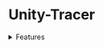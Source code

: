 # Unity-Tracer

<details><summary>Features</summary>
<p>

- [x] SBVH(CPU Build,GPU Traversal)
- [x] DOF
- [ ] Need a better random number generator
- [x] Texturing
</p>
</details>
